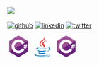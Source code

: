 ![](https://bigumigu.com/wp-content/uploads/2015/01/2015-01-06-1420532535-2071510041.gif)




[<img src='https://cdn.jsdelivr.net/npm/simple-icons@3.0.1/icons/github.svg' alt='github' height='40'>](https://github.com/Batuhancomert) [<img src='https://cdn.jsdelivr.net/npm/simple-icons@3.0.1/icons/linkedin.svg' alt='linkedin' height='40'>](https://www.linkedin.com/in/https://www.linkedin.com/in/batuhan-c%C3%B6mert-47139620b//) [<img src='https://cdn.jsdelivr.net/npm/simple-icons@3.0.1/icons/twitter.svg' alt='twitter' height='40'>](https://twitter.com/https://twitter.com/home)  

<img src='https://raw.githubusercontent.com/devicons/devicon/7a4ca8aa871d6dca81691e018d31eed89cb70a76/icons/csharp/csharp-original.svg' height='50'> <img src='https://raw.githubusercontent.com/devicons/devicon/7a4ca8aa871d6dca81691e018d31eed89cb70a76/icons/java/java-original.svg' height='50'>
<img src='https://raw.githubusercontent.com/devicons/devicon/7a4ca8aa871d6dca81691e018d31eed89cb70a76/icons/csharp/csharp-original.svg' height='50'>
